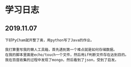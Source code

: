 # 学习日志
## 2019.11.07
```
下好PyCham就开整了奥，用python写了Java的作业。
```
```
我打算重写我的懒人工具箱，首先遇到第一个难点就是如何存储数据。
在我的脚本里面是echo/touch一个文件，然后用if判断文件存在达到目的。
我在百度收集的过程中发现了mongo，然后看到了json，受到了启发。
```
